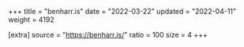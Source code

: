 +++
title = "benharr.is"
date = "2022-03-22"
updated = "2022-04-11"
weight = 4192

[extra]
source = "https://benharr.is/"
ratio = 100
size = 4
+++
